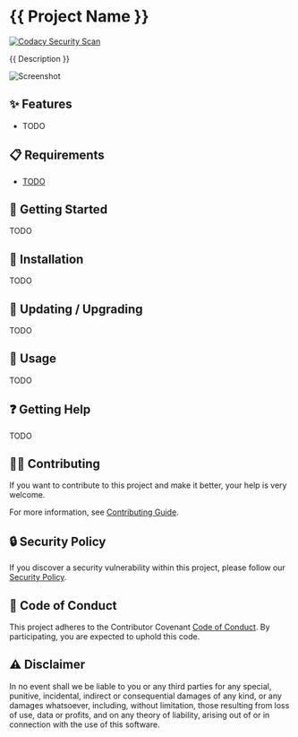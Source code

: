 # {{ Project Name }}

[![Codacy Security Scan](https://github.com/erdaltsksn/new-project/actions/workflows/security-scan.yml/badge.svg)](https://github.com/erdaltsksn/new-project/actions/workflows/security-scan.yml)

{{ Description }}

![Screenshot](assets/screenshot.png)

## ✨ Features

- TODO

## 📋 Requirements

- [TODO](TODO)

## 🏁 Getting Started

TODO

## 🔧 Installation

TODO

## 🔄 Updating / Upgrading

TODO

## 📝 Usage

TODO

## ❓ Getting Help

TODO

## 🤝🏽 Contributing

If you want to contribute to this project and make it better, your help is very
welcome.

For more information, see [Contributing Guide](https://github.com/erdaltsksn/.github/blob/main/CONTRIBUTING.md).

## 🔒 Security Policy

If you discover a security vulnerability within this project, please follow our
[Security Policy](https://github.com/erdaltsksn/.github/blob/main/SECURITY.md).

## 📜 Code of Conduct

This project adheres to the Contributor Covenant [Code of Conduct](https://github.com/erdaltsksn/.github/blob/main/CODE_OF_CONDUCT.md).
By participating, you are expected to uphold this code.

## ⚠️ Disclaimer

In no event shall we be liable to you or any third parties for any special,
punitive, incidental, indirect or consequential damages of any kind, or any
damages whatsoever, including, without limitation, those resulting from loss of
use, data or profits, and on any theory of liability, arising out of or in
connection with the use of this software.